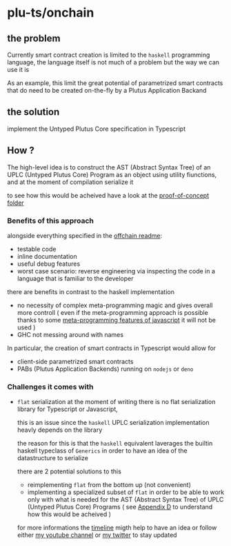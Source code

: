 # plu-ts/onchain

## the problem

Currently smart contract creation is limited to the ```haskell``` programming language, the language itself is not much of a problem but the way we can use it is

As an example, this limit the great potential of parametrized smart contracts that do need to be created on-the-fly by a Plutus Application Backand

## the solution

implement the Untyped Plutus Core specification in Typescript

## How ?

The high-level idea is to construct the AST (Abstract Syntax Tree) of an UPLC (Untyped Plutus Core) Program as an object using utility fiunctions, and at the moment of compilation serialize it

to see how this would be acheived have a look at the [proof-of-concept folder](../../proof-of-concept/)

### Benefits of this approach

alongside everything specified in the [offchain readme](../off-chain/readme.md):
- testable code
- inline documentation
- useful debug features
- worst case scenario: reverse engineering via inspecting the code in a language that is familiar to the developer

there are benefits in contrast to the haskell implementation
- no necessity of complex meta-programming magic and gives overall more controll ( even if the meta-programming approach is possible thanks to some [meta-programming features of javascript](https://developer.mozilla.org/en-US/docs/Web/JavaScript/Guide/Meta_programming) it will not be used )
- GHC not messing around with names

In particular, the creation of smart contracts in Typescript would allow for
- client-side parametrized smart contracts
- PABs (Plutus Application Backends) running on ```nodejs``` or ```deno```

### Challenges it comes with

- ```flat``` serialization
    at the moment of writing there is no flat serialization library for Typescript or Javascript,
    
    this is an issue since the ```haskell``` UPLC serialization implementation heavly depends on the library

    the reason for this is that the ```haskell``` equivalent laverages the builtin  haskell typeclass of ```Generics``` in order to have an idea of the datastructure to serialize

    there are 2 potential solutions to this
    - reimplementing ```flat``` from the bottom up (not convenient)
    - implementing a specialized subset of ```flat``` in order to be able to work only with what is needed for the AST (Abstract Syntax Tree) of UPLC (Untyped Plutus Core) Programs ( see [Appendix D](../../proof-of-concept/notes/Appendix%20D.md) to understand how this would be acheived )

    for more informations the [timeline](./timeline.md) migth help to have an idea
    or follow either [my youtube channel](https://www.youtube.com/channel/UCirs7UT6W4cQFNb8FS4bNjw) or [my twitter](https://twitter.com/MicheleHarmonic) to stay updated
